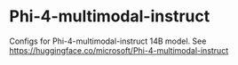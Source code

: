 # Phi-4-multimodal-instruct

Configs for Phi-4-multimodal-instruct 14B model. See https://huggingface.co/microsoft/Phi-4-multimodal-instruct

